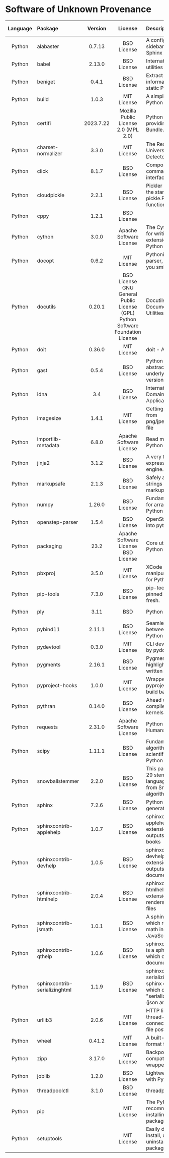 # Software of Unknown Provenance

| **Language** | **Package** | **Version** | **License** | **Description** | **Website** | **Last Verified** | **Risk Level** | **Requirements** | **Verification Reasoning** |
| :---: | :--- | :---: | :---: | :--- | :--- | :---: | :---: | :--- | :--- |
| Python | alabaster | 0.7.13 | BSD License | A configurable sidebar-enabled Sphinx theme | <https://alabaster.readthedocs.io> | 2023-01-24 | Low | Dependency | Dependency |
| Python | babel | 2.13.0 | BSD License | Internationalization utilities | <https://babel.pocoo.org/> | 2023-01-24 | Low | Dependency | Dependency |
| Python | beniget | 0.4.1 | BSD License | Extract semantic information about static Python code | <https://github.com/serge-sans-paille/beniget/> | 2023-01-24 | Low | Dependency | Dependency |
| Python | build | 1.0.3 | MIT License | A simple, correct Python build frontend | <> | 2023-01-24 | Low | Dependency | Dependency |
| Python | certifi | 2023.7.22 | Mozilla Public License 2.0 (MPL 2.0) | Python package for providing Mozilla's CA Bundle. | <https://github.com/certifi/python-certifi> | 2023-01-24 | Low | Dependency | Dependency |
| Python | charset-normalizer | 3.3.0 | MIT License | The Real First Universal Charset Detector | <https://github.com/Ousret/charset_normalizer> | 2023-01-24 | Low | Dependency | Dependency |
| Python | click | 8.1.7 | BSD License | Composable command line interface toolkit | <https://palletsprojects.com/p/click/> | 2023-01-24 | Low | Dependency | Dependency |
| Python | cloudpickle | 2.2.1 | BSD License | Pickler class to extend the standard pickle.Pickler functionality | <https://github.com/cloudpipe/cloudpickle> | 2023-10-17 | Low | Dependency | Dependency |
| Python | cppy | 1.2.1 | BSD License |  | <https://github.com/nucleic/cppy> | 2023-01-24 | Low | Dependency | Dependency |
| Python | cython | 3.0.0 | Apache Software License | The Cython compiler for writing C extensions in the Python language. | <https://cython.org/> | 2023-01-24 | Low | Dependency | Dependency |
| Python | docopt | 0.6.2 | MIT License | Pythonic argument parser, that will make you smile | <http://docopt.org> | 2023-01-24 | Low | Dependency | Dependency |
| Python | docutils | 0.20.1 | BSD License  GNU General Public License (GPL)  Python Software Foundation License | Docutils -- Python Documentation Utilities | <https://docutils.sourceforge.io/> | 2023-01-24 | Low | Dependency | Dependency |
| Python | doit | 0.36.0 | MIT License | doit - Automation Tool | <http://pydoit.org> | 2023-10-17 | Low | Dependency | Dependency |
| Python | gast | 0.5.4 | BSD License | Python AST that abstracts the underlying Python version | <https://github.com/serge-sans-paille/gast/> | 2023-01-24 | Low | Dependency | Dependency |
| Python | idna | 3.4 | BSD License | Internationalized Domain Names in Applications (IDNA) | <> | 2023-01-24 | Low | Dependency | Dependency |
| Python | imagesize | 1.4.1 | MIT License | Getting image size from png/jpeg/jpeg2000/gif file | <https://github.com/shibukawa/imagesize_py> | 2023-01-24 | Low | Dependency | Dependency |
| Python | importlib-metadata | 6.8.0 | Apache Software License | Read metadata from Python packages | <https://github.com/python/importlib_metadata> | 2023-10-17 | Low | Dependency | Dependency |
| Python | jinja2 | 3.1.2 | BSD License | A very fast and expressive template engine. | <https://palletsprojects.com/p/jinja/> | 2023-01-24 | Low | Dependency | Dependency |
| Python | markupsafe | 2.1.3 | BSD License | Safely add untrusted strings to HTML/XML markup. | <https://palletsprojects.com/p/markupsafe/> | 2023-01-24 | Low | Dependency | Dependency |
| Python | numpy | 1.26.0 | BSD License | Fundamental package for array computing in Python | <https://numpy.org> | 2023-01-24 | Low | Dependency | Dependency |
| Python | openstep-parser | 1.5.4 | BSD License | OpenStep plist reader into python objects | <http://github.com/kronenthaler/openstep-parser> | 2023-01-24 | Low | Dependency | Dependency |
| Python | packaging | 23.2 | Apache Software License  BSD License | Core utilities for Python packages | <> | 2023-01-24 | Low | Dependency | Dependency |
| Python | pbxproj | 3.5.0 | MIT License | XCode Project manipulation library for Python | <http://github.com/kronenthaler/mod-pbxproj> | 2023-01-24 | Low | Dependency | Dependency |
| Python | pip-tools | 7.3.0 | BSD License | pip-tools keeps your pinned dependencies fresh. | <> | 2023-01-24 | Low | Dependency | Dependency |
| Python | ply | 3.11 | BSD | Python Lex & Yacc | <http://www.dabeaz.com/ply/> | 2023-01-24 | Low | Dependency | Dependency |
| Python | pybind11 | 2.11.1 | BSD License | Seamless operability between C++11 and Python | <https://github.com/pybind/pybind11> | 2023-01-24 | Low | Dependency | Dependency |
| Python | pydevtool | 0.3.0 | MIT License | CLI dev tools powered by pydoit | <https://github.com/pydoit/pydevtool> | 2023-10-17 | Low | Dependency | Dependency |
| Python | pygments | 2.16.1 | BSD License | Pygments is a syntax highlighting package written in Python. | <> | 2023-01-24 | Low | Dependency | Dependency |
| Python | pyproject-hooks | 1.0.0 | MIT License | Wrappers to call pyproject.toml-based build backend hooks. | <> | 2023-01-24 | Low | Dependency | Dependency |
| Python | pythran | 0.14.0 | BSD License | Ahead of Time compiler for numeric kernels | <https://github.com/serge-sans-paille/pythran> | 2023-01-24 | Low | Dependency | Dependency |
| Python | requests | 2.31.0 | Apache Software License | Python HTTP for Humans. | <https://requests.readthedocs.io> | 2023-01-24 | Low | Dependency | Dependency |
| Python | scipy | 1.11.1 | BSD License | Fundamental algorithms for scientific computing in Python | <https://scipy.org/> | 2023-01-24 | Low | Dependency | Dependency |
| Python | snowballstemmer | 2.2.0 | BSD License | This package provides 29 stemmers for 28 languages generated from Snowball algorithms. | <https://github.com/snowballstem/snowball> | 2023-01-24 | Low | Dependency | Dependency |
| Python | sphinx | 7.2.6 | BSD License | Python documentation generator | <> | 2023-01-24 | Low | Dependency | Dependency |
| Python | sphinxcontrib-applehelp | 1.0.7 | BSD License | sphinxcontrib-applehelp is a Sphinx extension which outputs Apple help books | <> | 2023-01-24 | Low | Dependency | Dependency |
| Python | sphinxcontrib-devhelp | 1.0.5 | BSD License | sphinxcontrib-devhelp is a sphinx extension which outputs Devhelp documents | <> | 2023-01-24 | Low | Dependency | Dependency |
| Python | sphinxcontrib-htmlhelp | 2.0.4 | BSD License | sphinxcontrib-htmlhelp is a sphinx extension which renders HTML help files | <> | 2023-01-24 | Low | Dependency | Dependency |
| Python | sphinxcontrib-jsmath | 1.0.1 | BSD License | A sphinx extension which renders display math in HTML via JavaScript | <http://sphinx-doc.org/> | 2023-01-24 | Low | Dependency | Dependency |
| Python | sphinxcontrib-qthelp | 1.0.6 | BSD License | sphinxcontrib-qthelp is a sphinx extension which outputs QtHelp documents | <> | 2023-01-24 | Low | Dependency | Dependency |
| Python | sphinxcontrib-serializinghtml | 1.1.9 | BSD License | sphinxcontrib-serializinghtml is a sphinx extension which outputs "serialized" HTML files (json and pickle) | <> | 2023-01-24 | Low | Dependency | Dependency |
| Python | urllib3 | 2.0.6 | MIT License | HTTP library with thread-safe connection pooling, file post, and more. | <> | 2023-01-24 | Low | Dependency | Dependency |
| Python | wheel | 0.41.2 | MIT License | A built-package format for Python | <> | 2023-01-24 | Low | Dependency | Dependency |
| Python | zipp | 3.17.0 | MIT License | Backport of pathlib-compatible object wrapper for zip files | <https://github.com/jaraco/zipp> | 2023-10-17 | Low | Dependency | Dependency |
| Python | joblib | 1.2.0 | BSD License | Lightweight pipelining with Python functions | <> | 2023-01-24 | Low | Dependency | Dependency |
| Python | threadpoolctl | 3.1.0 | BSD License | threadpoolctl | <https://github.com/joblib/threadpoolctl> | 2023-01-24 | Low | Dependency | Dependency |
| Python | pip |  | MIT License | The PyPA recommended tool for installing Python packages. | <https://pip.pypa.io/> | 2023-01-24 | Low | Dependency | Dependency |
| Python | setuptools |  | MIT License | Easily download, build, install, upgrade, and uninstall Python packages | <https://github.com/pypa/setuptools> | 2023-01-24 | Low | Dependency | Dependency |
